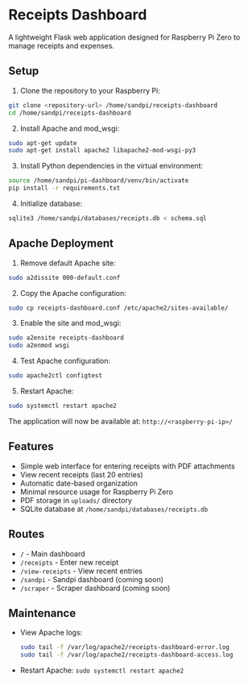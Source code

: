 # Receipts Dashboard

A lightweight Flask web application designed for Raspberry Pi Zero to manage receipts and expenses.

## Setup

1. Clone the repository to your Raspberry Pi:
```bash
git clone <repository-url> /home/sandpi/receipts-dashboard
cd /home/sandpi/receipts-dashboard
```

2. Install Apache and mod_wsgi:
```bash
sudo apt-get update
sudo apt-get install apache2 libapache2-mod-wsgi-py3
```

3. Install Python dependencies in the virtual environment:
```bash
source /home/sandpi/pi-dashboard/venv/bin/activate
pip install -r requirements.txt
```

4. Initialize database:
```bash
sqlite3 /home/sandpi/databases/receipts.db < schema.sql
```

## Apache Deployment

1. Remove default Apache site:
```bash
sudo a2dissite 000-default.conf
```

2. Copy the Apache configuration:
```bash
sudo cp receipts-dashboard.conf /etc/apache2/sites-available/
```

3. Enable the site and mod_wsgi:
```bash
sudo a2ensite receipts-dashboard
sudo a2enmod wsgi
```

4. Test Apache configuration:
```bash
sudo apache2ctl configtest
```

5. Restart Apache:
```bash
sudo systemctl restart apache2
```

The application will now be available at:
`http://<raspberry-pi-ip>/`

## Features

- Simple web interface for entering receipts with PDF attachments
- View recent receipts (last 20 entries)
- Automatic date-based organization
- Minimal resource usage for Raspberry Pi Zero
- PDF storage in `uploads/` directory
- SQLite database at `/home/sandpi/databases/receipts.db`

## Routes

- `/` - Main dashboard
- `/receipts` - Enter new receipt
- `/view-receipts` - View recent entries
- `/sandpi` - Sandpi dashboard (coming soon)
- `/scraper` - Scraper dashboard (coming soon)

## Maintenance

- View Apache logs:
  ```bash
  sudo tail -f /var/log/apache2/receipts-dashboard-error.log
  sudo tail -f /var/log/apache2/receipts-dashboard-access.log
  ```
- Restart Apache: `sudo systemctl restart apache2`
